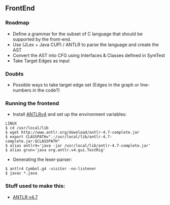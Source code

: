 ## FrontEnd


### Roadmap
* Define a grammar for the subset of C language that should be supported by the front-end.
* Use (JLex + Java CUP) / ANTLR to parse the language and create the AST
* Convert the AST into CFG using Interfaces & Classes defined in SymTest
* Take Target Edges as input 


### Doubts
* Possible ways to take target edge set (Edges in the graph or line-numbers in the code?)


### Running the frontend
* Install [ANTLRv4](http://www.antlr.org/) and set up the environment variables:
```
LINUX
$ cd /usr/local/lib
$ wget http://www.antlr.org/download/antlr-4.7-complete.jar
$ export CLASSPATH=".:/usr/local/lib/antlr-4.7-complete.jar:$CLASSPATH"
$ alias antlr4='java -jar /usr/local/lib/antlr-4.7-complete.jar'
$ alias grun='java org.antlr.v4.gui.TestRig'
```
* Generating the lexer-parser:
```
$ antlr4 Cymbol.g4 -visitor -no-listener
$ javac *.java
```

### Stuff used to make this:

 * [ANTLR v4.7](http://www.antlr.org/)
